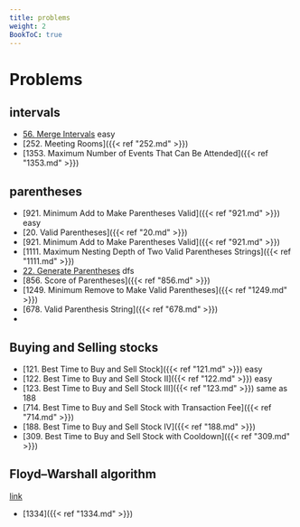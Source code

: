 ```yaml
---
title: problems
weight: 2
BookToC: true
---
```

# Problems

## intervals
- [56. Merge Intervals](56) easy
- [252. Meeting Rooms]({{< ref "252.md" >}}) 
- [1353. Maximum Number of Events That Can Be Attended]({{< ref "1353.md" >}})
## parentheses

- [921. Minimum Add to Make Parentheses Valid]({{< ref "921.md" >}}) easy
- [20. Valid Parentheses]({{< ref "20.md" >}})
- [921. Minimum Add to Make Parentheses Valid]({{< ref "921.md" >}})
- [1111. Maximum Nesting Depth of Two Valid Parentheses Strings]({{< ref "1111.md" >}})
- [22. Generate Parentheses](https://shuatiji.web.app/docs/bfs_dfs/22/) dfs
- [856. Score of Parentheses]({{< ref "856.md" >}})
- [1249. Minimum Remove to Make Valid Parentheses]({{< ref "1249.md" >}})
- [678. Valid Parenthesis String]({{< ref "678.md" >}})
- 
## Buying and Selling stocks

- [121. Best Time to Buy and Sell Stock]({{< ref "121.md" >}}) easy
- [122. Best Time to Buy and Sell Stock II]({{< ref "122.md" >}}) easy
- [123. Best Time to Buy and Sell Stock III]({{< ref "123.md" >}}) same as 188
- [714. Best Time to Buy and Sell Stock with Transaction Fee]({{< ref "714.md" >}})
- [188. Best Time to Buy and Sell Stock IV]({{< ref "188.md" >}})
- [309. Best Time to Buy and Sell Stock with Cooldown]({{< ref "309.md" >}})

## Floyd–Warshall algorithm
[link](https://en.wikipedia.org/wiki/Floyd%E2%80%93Warshall_algorithm)
- [1334]({{< ref "1334.md" >}})
